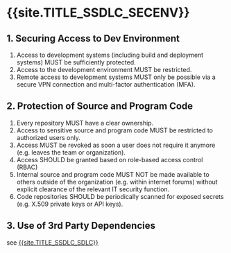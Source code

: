 <title>{{site.TITLE_SSDLC_SECENV}}</title>

# {{site.TITLE_SSDLC_SECENV}}

## 1. Securing Access to Dev Environment

1. Access to development systems (including build and deployment systems) MUST be sufficiently protected.
2. Access to the development environment MUST be restricted.
3. Remote access to development systems MUST only be possible via a secure VPN connection and multi-factor authentication (MFA).

## 2. Protection of Source and Program Code

1. Every repository MUST have a clear ownership.
1. Access to sensitive source and program code MUST be restricted to authorized users only.
2. Access MUST be revoked as soon a user does not require it anymore (e.g. leaves the team or organization). 
3. Access SHOULD be granted based on role-based access control (RBAC)
4. Internal source and program code MUST NOT be made available to others outside of the organization (e.g. within internet forums) without explicit clearance of the relevant IT security function.
5. Code repositories SHOULD be periodically scanned for exposed secrets (e.g. X.509 private keys or API keys).

## 3. Use of 3rd Party Dependencies
see [{{site.TITLE_SSDLC_SDLC}}]({{site.URL_SSDLC_SDLC}})
